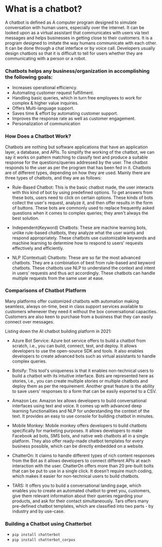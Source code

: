# What is a chatbot?
A chatbot is defined as A computer program designed to simulate conversation with human users, especially over the internet. It can be looked upon as a virtual assistant that communicates with users via text messages and helps businesses in getting close to their customers. It is a program designed to imitate the way humans communicate with each other. It can be done through a chat interface or by voice call. Developers usually design chatbots so that it is difficult to tell for users whether they are communicating with a person or a robot.

### Chatbots helps any business/organization in accomplishing the following goals:
* Increases operational efficiency.
* Automating customer request fulfillment.
* Handling basic queries, which in turn free employees to work for complex & higher value inquiries.
* Offers Multi-language support.
* Saves time & effort by automating customer support.
* Improves the response rate as well as customer engagement.
* Personalization of communication

### How Does a Chatbot Work?
Chatbots are nothing but software applications that have an application layer, a database, and APIs. To simplify the working of the chatbot, we can say it works on pattern matching to classify text and produce a suitable response for the questions/queries addressed by the user. The chatbot responds to the user as per the program that has been fed in it. Chatbots are of different types, depending on how they are used. Mainly there are three types of chatbots, and they are as follows:

* Rule-Based Chatbot: This is the basic chatbot made, the user interacts with this kind of bot by using predefined options. To get answers from these bots, users need to click on certain options. These kinds of bots collect the user's request, analyze it, and then offer results in the form of buttons. These bots are commonly used to replace frequently asked questions when it comes to complex queries; they aren't always the best solution.

* Independent(Keyword) Chatbots: These are machine learning bots, unlike rule-based chatbots, they analyze what the user wants and respond appropriately. These chatbots use customizable keywords and machine learning to determine how to respond to users' requests effectively and efficiently.

* NLP (Contextual) Chatbots: These are so far the most advanced chatbots. They are a combination of best from rule-based and keyword chatbots. These chatbots use NLP to understand the context and intent in users' requests and thus act accordingly. These chatbots can handle multiple requests from the same user at ease.

### Comparisons of Chatbot Platform
Many platforms offer customized chatbots with automation making seamless, always on-time, best in class support services available to customers whenever they need it without the box conversational capacities. Customers are also keen to purchase from a business that they can easily connect over messages.

Listing down the AI chatbot building platform in 2021:

* Azure Bot Service: Azure bot service offers to build a chatbot from scratch, i.e., you can build, connect, test, and deploy. It allows developers to use the open-source SDK and tools. It also enables developers to create advanced bots such as virtual assistants to handle complex queries.

* Botsify: This tool's uniqueness is that it enables non-technical users to build a chatbot with its intuitive interface. Bots are represented here as stories, i.e., you can create multiple stories or multiple chatbots and deploy them as per the requirement. Another great feature is the ability to save users' responses to a form that can be easily exported to a CSV.

* Amazon Lex: Amazon lex allows developers to build conversational interfaces using text and voice. It comes up with advanced deep learning functionalities and NLP for understanding the context of the text. It provides an easy to use console for building chatbot in minutes.

* Mobile Monkey: Mobile monkey offers developers to build chatbots specifically for marketing purposes. It allows developers to make Facebook ad bots, SMS bots, and native web chatbots all in a single platform. They also offer ready-made chatbot templates for every business possible, which can be directly embedded on a website.

* ChatterOn: It claims to handle different types of rich content responses from the Bot as it allows developers to connect different APIs at each interaction with the user. ChatterOn offers more than 20 pre-built bolts that can be put to use in a single click. It doesn’t require much coding, which makes it easier for non-technical users to build chatbots.

* TARS: It offers you to build a conversational landing page, which enables you to create an automated chatbot to greet you, customers, give them relevant information about their queries regarding your products, and ask for their contact simultaneously. Tars offers many pre-defined chatbot templates, which are classified into two parts - by industry and by use-case.

### Building a Chatbot using Chatterbot

* `pip install chatterbot`
* `pip install chatterbot_corpus`
